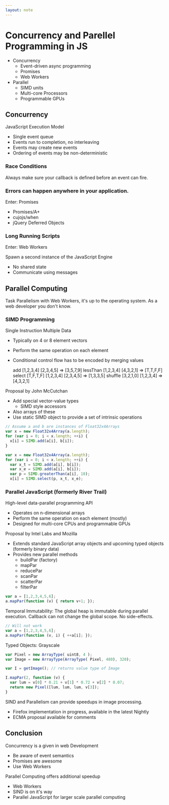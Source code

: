 ```yaml
---
layout: note
---
```


Concurrency and Parellel Programming in JS
==========================================
* Concurrency
  * Event-driven async programming
  * Promises
  * Web Workers
* Parallel
  * SIMD units
  * Multi-core Processors
  * Programmable GPUs

Concurrency
-----------

JavaScript Execution Model

* Single event queue
* Events run to completion, no interleaving
* Events may create new events
* Ordering of events may be non-deterministic

### Race Conditions

Always make sure your callback is defined before an event can fire.

### Errors can happen anywhere in your application.

Enter: Promises

* Promises/A+
* cujojs/when
* jQuery Deferred Objects

### Long Running Scripts

Enter: Web Workers

Spawn a second instance of  the JavaScript Engine

* No shared state
* Communicate using messages

Parallel Computing
------------------

Task Parallelism with Web Workers, it's up to the operating system. As a web developer you don't know.

### SIMD Programming

Single Instruction Multiple Data

* Typically on 4 or 8 element vectors
* Perform the same operation on each element
* Conditional control flow has to be encoded by merging values

    add [1,2,3,4]  [2,3,4,5] => [3,5,7,9]
    lessThan [1,2,3,4]  [4,3,2,1] => [T,T,F,F]
    select [T,F,T,F]  [1,2,3,4]  [2,3,4,5] => [1,3,3,5]
    shuffle [3,2,1,0]  [1,2,3,4] => [4,3,2,1]

Proposal by John McCutchan

* Add special vector-value types
  * SIMD style accessors
* Also arrays of these
* Use static SIMD object to provide a set of intrinsic operations

``` javascript
// Assume a and b are instances of Float32x4Arrays
var x = new Float32x4Array(a.length);
for (var i = 0; i < x.length; ++i) {
  x[i] = SIMD.add(a[i], b[i]);
}
```

``` javascript
var x = new Float32x4Array(a.length);
for (var i = 0; i < x.length; ++i) {
  var x_t = SIMD.add(a[i], b[i]);
  var x_e = SIMD.add(a[i], b[i]);
  var p = SIMD.greaterThan(a[i], 10);
  x[i] = SIMD.select(p, x_t, x_e);
```

### Parallel JavaScript (formerly River Trail)

High-level data-parallel programming API

* Operates on n-dimensional arrays
* Perform the same operation on each element (mostly)
* Designed for multi-core CPUs and programmable GPUs

Proposal by Intel Labs and Mozilla

* Extends standard JavaScript array objects and upcoming typed objects (formerly binary data)
* Provides new parallel methods
  * buildPar (factory)
  * mapPar
  * reducePar
  * scanPar
  * scatterPar
  * filterPar

``` javascript
var a = [1,2,3,4,5,6];
a.mapPar(function (v) { return v+1; });
```

Temporal Immutability: The global heap is immutable during parallel execution. Callback can not change the global scope. No side-effects.

``` javascript
// Will not work
var a = [1,2,3,4,5,6];
a.mapPar(function (v, i) { ++a[i]; });
```

Typed Objects: Grayscale

``` javascript
var Pixel = new ArrayType( uint8, 4 );
var Image = new ArrayType(ArrayType( Pixel, 480), 320);

var I = getImage(); // returns value type of Image

I.mapPar(2, function (v) {
  var lum = v[0] * 0.21 + v[1] * 0.72 + v[2] * 0.07;
  return new Pixel([lum, lum, lum, v[3]);
}
```

SIND and Parallelism can provide speedups in image processing.

* Firefox implementation in progress, available in the latest Nightly
* ECMA proposal available for comments

Conclusion
----------

Concurrency is a given in web Development

* Be aware of event semantics
* Promises are awesome
* Use Web Workers

Parallel Computing offers additional speedup

* Web Workers
* SIND is on it's way
* Parallel JavaScript for larger scale parallel computing
